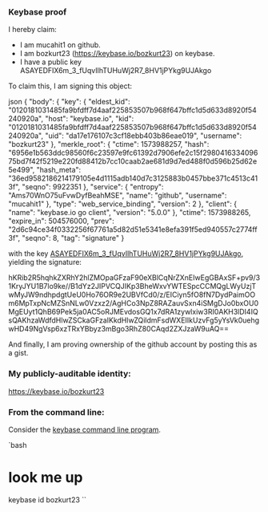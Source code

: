 ### Keybase proof

I hereby claim:

  * I am mucahit1 on github.
  * I am bozkurt23 (https://keybase.io/bozkurt23) on keybase.
  * I have a public key ASAYEDFIX6m_3_fUqvIlhTUHuWj2R7_8HV1jPYkg9UJAkgo

To claim this, I am signing this object:

json
{
  "body": {
    "key": {
      "eldest_kid": "0120181031485fa9bfdff7d4aaf225853507b968f647bffc1d5d633d8920f54240920a",
      "host": "keybase.io",
      "kid": "0120181031485fa9bfdff7d4aaf225853507b968f647bffc1d5d633d8920f54240920a",
      "uid": "da17e176107c3cf18ebb403b86eae019",
      "username": "bozkurt23"
    },
    "merkle_root": {
      "ctime": 1573988257,
      "hash": "6956e1b563ddc98560f6c23597e9fc61392d7906efe2c15f298041633409675bd7f42f5219e220fd88412b7cc10caab2ae681d9d7ed488f0d596b25d62e5e499",
      "hash_meta": "36ed9582186214179105e4d1115adb140d7c3125883b0457bbe371c4513c413f",
      "seqno": 9922351
    },
    "service": {
      "entropy": "Ams70WnO75uFvwDyfBeahMSE",
      "name": "github",
      "username": "mucahit1"
    },
    "type": "web_service_binding",
    "version": 2
  },
  "client": {
    "name": "keybase.io go client",
    "version": "5.0.0"
  },
  "ctime": 1573988265,
  "expire_in": 504576000,
  "prev": "2d6c94ce34f0332256f67761a5d82d51e5341e8efa391f5ed940557c2774ff3f",
  "seqno": 8,
  "tag": "signature"
}


with the key [ASAYEDFIX6m_3_fUqvIlhTUHuWj2R7_8HV1jPYkg9UJAkgo](https://keybase.io/bozkurt23), yielding the signature:


hKRib2R5hqhkZXRhY2hlZMOpaGFzaF90eXBlCqNrZXnEIwEgGBAxSF+pv9/31KryJYU1B7lo9ke//B1dYz2JIPVCQJIKp3BheWxvYWTESpcCCMQgLWyUzjTwMyJW9ndhpdgtUeU0Ho76OR9e2UBVfCd0/z/EICiyn5fO8fN7DydPaimOOm6MpTxpNcMZSnNLw0Vzxz2/AgHCo3NpZ8RAZauvSxn4iSMgDJo0bxOU0MgEUyt1QhB69Pek5ja0AC5oRJMEvdosGQ1x7dRA1zywlxiw3RI0AKH3lDI4IQsQAKhzaWdfdHlwZSCkaGFzaIKkdHlwZQildmFsdWXEIIkUzvFg5yYsVk0uehgwHD49NgVsp6xzTRxYBbyz3mBgo3RhZ80CAqd2ZXJzaW9uAQ==



And finally, I am proving ownership of the github account by posting this as a gist.

### My publicly-auditable identity:

https://keybase.io/bozkurt23

### From the command line:

Consider the [keybase command line program](https://keybase.io/download).

`bash
# look me up
keybase id bozkurt23
``

